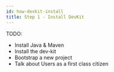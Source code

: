 ```yaml
---
id: how-devkit-install
title: Step 1 - Install DevKit
---
```


TODO:
* Install Java & Maven
* Install the dev-kit
* Bootstrap a new project
* Talk about Users as a first class citizen
